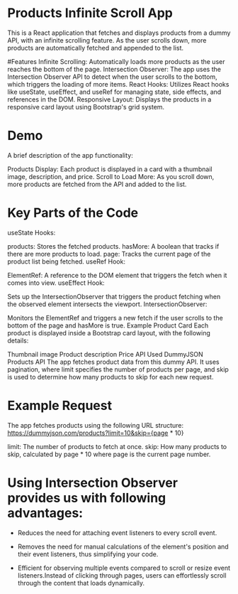 # Products Infinite Scroll App

This is a React application that fetches and displays products from a dummy API, with an infinite scrolling feature. As the user scrolls down, more products are automatically fetched and appended to the list.

#Features
Infinite Scrolling: Automatically loads more products as the user reaches the bottom of the page.
Intersection Observer: The app uses the Intersection Observer API to detect when the user scrolls to the bottom, which triggers the loading of more items.
React Hooks: Utilizes React hooks like useState, useEffect, and useRef for managing state, side effects, and references in the DOM.
Responsive Layout: Displays the products in a responsive card layout using Bootstrap's grid system.

# Demo
A brief description of the app functionality:

Products Display: Each product is displayed in a card with a thumbnail image, description, and price.
Scroll to Load More: As you scroll down, more products are fetched from the API and added to the list.

# Key Parts of the Code
useState Hooks:

products: Stores the fetched products.
hasMore: A boolean that tracks if there are more products to load.
page: Tracks the current page of the product list being fetched.
useRef Hook:

ElementRef: A reference to the DOM element that triggers the fetch when it comes into view.
useEffect Hook:

Sets up the IntersectionObserver that triggers the product fetching when the observed element intersects the viewport.
IntersectionObserver:

Monitors the ElementRef and triggers a new fetch if the user scrolls to the bottom of the page and hasMore is true.
Example Product Card
Each product is displayed inside a Bootstrap card layout, with the following details:

Thumbnail image
Product description
Price
API Used
DummyJSON Products API
The app fetches product data from this dummy API. It uses pagination, where limit specifies the number of products per page, and skip is used to determine how many products to skip for each new request.

# Example Request
The app fetches products using the following URL structure:
https://dummyjson.com/products?limit=10&skip={page * 10}

limit: The number of products to fetch at once.
skip: How many products to skip, calculated by page * 10 where page is the current page number.

# Using Intersection Observer provides us with following advantages:

- Reduces the need for attaching event listeners to every scroll event.

- Removes the need for manual calculations of the element's position and their event listeners, thus simplifying your code.

- Efficient for observing multiple events compared to scroll or resize event listeners.Instead of clicking through pages, users can effortlessly scroll through the content that loads dynamically.
